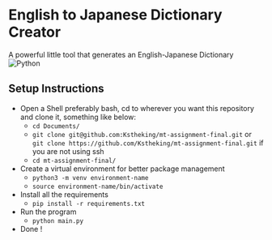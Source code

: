 # English to Japanese Dictionary Creator 
A powerful little tool that generates an English-Japanese Dictionary
![Python](https://img.shields.io/badge/Python-3776AB?style=for-the-badge&logo=python&logoColor=white)

## Setup Instructions

- Open a Shell preferably bash, cd to wherever you want this repository and clone it, something like below: 
    - `cd Documents/`
    - `git clone git@github.com:Kstheking/mt-assignment-final.git` or `git clone https://github.com/Kstheking/mt-assignment-final.git` if you are not using ssh
    - `cd mt-assignment-final/`
- Create a virtual environment for better package management
    - `python3 -m venv environment-name`
    - `source environment-name/bin/activate`
- Install all the requirements 
    - `pip install -r requirements.txt`
- Run the program 
    - `python main.py`
- Done !